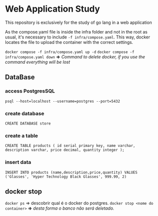 # Web Application Study

This repository is exclusively for the study of go lang in a web application

As the compose.yaml file is inside the infra folder and not in the root as usual, it's necessary to include `-f infra/compose.yaml`. This way, docker locates the file to upload the container with the correct settings.

`docker compose -f infra/compose.yaml up -d`
`docker compose -f infra/compose.yaml down` **=>** *Command to delete docker, if you use the command everything will be lost*

## DataBase
### access PostgresSQL
`psql --host=localhost --username=postgres --port=5432`

### create database
`CREATE DATABASE store`

### create a table
`CREATE TABLE products (
    id serial primary key,
    name varchar,
    description varchar,
    price decimal,
    quantity integer
);`
### insert data
`INSERT INTO products (name,description,price,quantity) VALUES ('Glasses', 'Hyper Technology Black Glasses', 999.99, 2)`

## docker stop
`docker ps` => descobrir qual é o docker do postgres.
`docker stop <nome do container>` **=>** *desta forma o banco não será deletado.*


